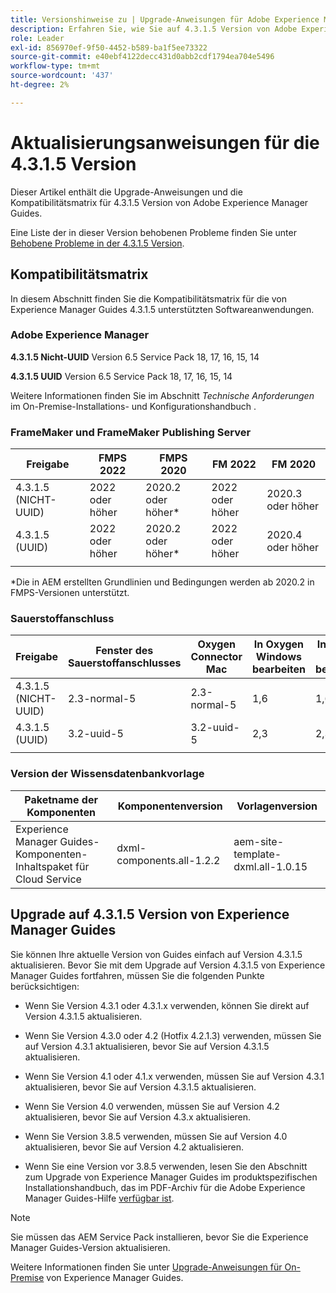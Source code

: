 ```yaml
---
title: Versionshinweise zu | Upgrade-Anweisungen für Adobe Experience Manager Guides 4.3.1.5
description: Erfahren Sie, wie Sie auf 4.3.1.5 Version von Adobe Experience Manager Guides aktualisieren
role: Leader
exl-id: 856970ef-9f50-4452-b589-ba1f5ee73322
source-git-commit: e40ebf4122decc431d0abb2cdf1794ea704e5496
workflow-type: tm+mt
source-wordcount: '437'
ht-degree: 2%

---
```


# Aktualisierungsanweisungen für die 4.3.1.5 Version

Dieser Artikel enthält die Upgrade-Anweisungen und die Kompatibilitätsmatrix für 4.3.1.5 Version von Adobe Experience Manager Guides.


Eine Liste der in dieser Version behobenen Probleme finden Sie unter [Behobene Probleme in der 4.3.1.5 Version](../release-info/fixed-issues-4-3-1-5.md).




## Kompatibilitätsmatrix

In diesem Abschnitt finden Sie die Kompatibilitätsmatrix für die von Experience Manager Guides 4.3.1.5 unterstützten Softwareanwendungen.

### Adobe Experience Manager

**4.3.1.5 Nicht-UUID**
Version 6.5 Service Pack 18, 17, 16, 15, 14

**4.3.1.5 UUID**
Version 6.5 Service Pack 18, 17, 16, 15, 14

Weitere Informationen finden Sie im Abschnitt *Technische Anforderungen* im On-Premise-Installations- und Konfigurationshandbuch .

### FrameMaker und FrameMaker Publishing Server

| Freigabe | FMPS 2022 | FMPS 2020 | FM 2022 | FM 2020 |
| --- | --- | --- | --- | --- |
| 4.3.1.5 (NICHT-UUID) | 2022 oder höher | 2020.2 oder höher* | 2022 oder höher | 2020.3 oder höher |
| 4.3.1.5 (UUID) | 2022 oder höher | 2020.2 oder höher* | 2022 oder höher | 2020.4 oder höher |
| | | | |

*Die in AEM erstellten Grundlinien und Bedingungen werden ab 2020.2 in FMPS-Versionen unterstützt.

### Sauerstoffanschluss

| Freigabe | Fenster des Sauerstoffanschlusses | Oxygen Connector Mac | In Oxygen Windows bearbeiten | In Oxygen Mac bearbeiten |
| --- | --- | --- |--- |--- |
| 4.3.1.5 (NICHT-UUID) | 2.3-normal-5 | 2.3-normal-5 | 1,6 | 1,6 |
| 4.3.1.5 (UUID) | 3.2-uuid-5 | 3.2-uuid-5 | 2,3 | 2,3 |
|  |  |   |



### Version der Wissensdatenbankvorlage

| Paketname der Komponenten | Komponentenversion | Vorlagenversion |
|---|---|---|
| Experience Manager Guides-Komponenten-Inhaltspaket für Cloud Service | dxml-components.all-1.2.2 | aem-site-template-dxml.all-1.0.15 |



## Upgrade auf 4.3.1.5 Version von Experience Manager Guides


Sie können Ihre aktuelle Version von Guides einfach auf Version 4.3.1.5 aktualisieren. Bevor Sie mit dem Upgrade auf Version 4.3.1.5 von Experience Manager Guides fortfahren, müssen Sie die folgenden Punkte berücksichtigen:


- Wenn Sie Version 4.3.1 oder 4.3.1.x verwenden, können Sie direkt auf Version 4.3.1.5 aktualisieren.
- Wenn Sie Version 4.3.0 oder 4.2 (Hotfix 4.2.1.3) verwenden, müssen Sie auf Version 4.3.1 aktualisieren, bevor Sie auf Version 4.3.1.5 aktualisieren.

- Wenn Sie Version 4.1 oder 4.1.x verwenden, müssen Sie auf Version 4.3.1 aktualisieren, bevor Sie auf Version 4.3.1.5 aktualisieren.


- Wenn Sie Version 4.0 verwenden, müssen Sie auf Version 4.2 aktualisieren, bevor Sie auf Version 4.3.x aktualisieren.
- Wenn Sie Version 3.8.5 verwenden, müssen Sie auf Version 4.0 aktualisieren, bevor Sie auf Version 4.2 aktualisieren.
- Wenn Sie eine Version vor 3.8.5 verwenden, lesen Sie den Abschnitt zum Upgrade von Experience Manager Guides im produktspezifischen Installationshandbuch, das im PDF-Archiv für die Adobe Experience Manager Guides-Hilfe [verfügbar ist](https://helpx.adobe.com/de/xml-documentation-for-experience-manager/archive.html).



>[!NOTE]
>
>Sie müssen das AEM Service Pack installieren, bevor Sie die Experience Manager Guides-Version aktualisieren.

Weitere Informationen finden Sie unter [Upgrade-Anweisungen für On-Premise](../install-guide/upgrade-xml-documentation.md) von Experience Manager Guides.
